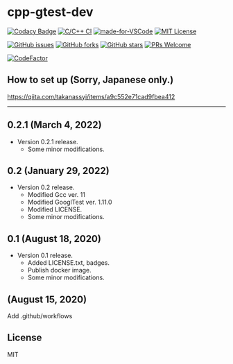# cpp-gtest-dev

[![Codacy Badge](https://api.codacy.com/project/badge/Grade/c9ae35f5a61940a0bc460008d39c10b9)](https://app.codacy.com/gh/takanassyi/cpp-gtest-dev?utm_source=github.com&utm_medium=referral&utm_content=takanassyi/cpp-gtest-dev&utm_campaign=Badge_Grade_Settings)
[![C/C++ CI](https://github.com/takanassyi/cpp-gtest-dev/workflows/C/C++%20CI/badge.svg)](https://github.com/takanassyi/cpp-gtest-dev/actions)
[![made-for-VSCode](https://img.shields.io/badge/Made%20for-VSCode-1f425f.svg)](https://code.visualstudio.com/)
[![MIT License](http://img.shields.io/badge/license-MIT-blue.svg?style=flat)](LICENSE)

[![GitHub issues](https://img.shields.io/github/issues/takanassyi/cpp-gtest-dev.svg)](https://github.com/takanassyi/cpp-gtest-dev/issues)
[![GitHub forks](https://img.shields.io/github/forks/takanassyi/cpp-gtest-dev.svg)](https://github.com/takanassyi/cpp-gtest-dev/network)
[![GitHub stars](https://img.shields.io/github/stars/takanassyi/cpp-gtest-dev.svg)](https://github.com/takanassyi/cpp-gtest-dev/stargazers)
[![PRs Welcome](https://img.shields.io/badge/PRs-welcome-brightgreen.svg)](https://github.com/takanassyi/cpp-gtest-dev/pulls)

[![CodeFactor](https://www.codefactor.io/repository/github/takanassyi/cpp-gtest-dev/badge)](https://www.codefactor.io/repository/github/takanassyi/cpp-gtest-dev)


## How to set up (Sorry, Japanese only.)

https://qiita.com/takanassyi/items/a9c552e71cad9fbea412

---
## 0.2.1 (March 4, 2022)
- Version 0.2.1 release.
  - Some minor modifications.

  
## 0.2 (January 29, 2022)
- Version 0.2 release.
  - Modified Gcc ver. 11
  - Modified GooglTest ver. 1.11.0
  - Modified LICENSE.
  - Some minor modifications.


## 0.1 (August 18, 2020)
- Version 0.1 release.
  - Added LICENSE.txt, badges.
  - Publish docker image.
  - Some minor modifications.
  
## (August 15, 2020)

Add .github/workflows


## License
MIT

